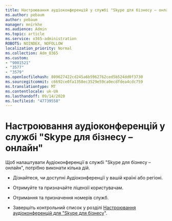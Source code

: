 ```yaml
---
title: Настроювання аудіоконференцій у службі "Skype для бізнесу – онлайн"
ms.author: pebaum
author: pebaum
manager: mnirkhe
ms.audience: Admin
ms.topic: article
ms.service: o365-administration
ROBOTS: NOINDEX, NOFOLLOW
localization_priority: Normal
ms.collection: Adm_O365
ms.custom:
- "9001521"
- "3577"
- "3579"
ms.openlocfilehash: 809627422cd245a6b5962762ced5b524dd0f3730
ms.sourcegitcommit: c6692ce0fa1358ec3529e59ca0ecdfdea4cdc759
ms.translationtype: MT
ms.contentlocale: uk-UA
ms.lasthandoff: 09/14/2020
ms.locfileid: "47739558"
---
```

# <a name="setup-pstn-dial-in-audio-conferencing-in-skype-for-business-online"></a>Настроювання аудіоконференцій у службі "Skype для бізнесу – онлайн"

Щоб налаштувати Аудіоконференції в службі "Skype для бізнесу – онлайн", потрібно виконати кілька дій. 

- Дізнайтеся, чи доступні Аудіоконференції у вашій країні або регіоні.

- Отримуйте та призначайте ліцензії користувачам.

- Отримання та призначення номерів служб.

- Завершіть контрольний список у розділі [Настроювання аудіоконференцій для "Skype для бізнесу](https://docs.microsoft.com/SkypeForBusiness/audio-conferencing-in-office-365/set-up-audio-conferencing)".
